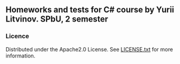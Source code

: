 ## Homeworks and tests for C# course by Yurii Litvinov. SPbU, 2 semester

### Licence
Distributed under the Apache2.0 License. See [LICENSE.txt](https://github.com/AmarskiyArtem/thirdSemester/blob/main/LICENSE) for more information.
